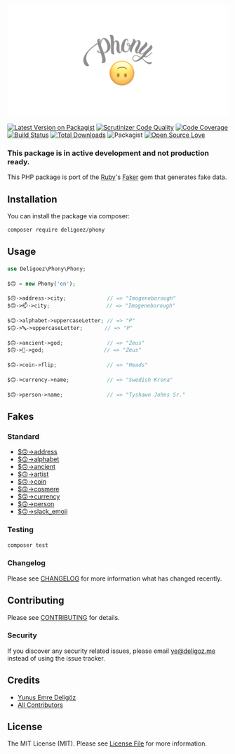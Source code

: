 [![Phony Logo](.github/asset/phony-logo.png)](https://github.com/deligoez/phony)

[![Latest Version on Packagist](https://img.shields.io/packagist/v/deligoez/phony.svg?style=flat-square)](https://packagist.org/packages/deligoez/phony)
[![Scrutinizer Code Quality](https://scrutinizer-ci.com/g/deligoez/phony/badges/quality-score.png?b=master)](https://scrutinizer-ci.com/g/deligoez/phony/?branch=master)
[![Code Coverage](https://scrutinizer-ci.com/g/deligoez/phony/badges/coverage.png?b=master)](https://scrutinizer-ci.com/g/deligoez/phony/?branch=master)
[![Build Status](https://scrutinizer-ci.com/g/deligoez/phony/badges/build.png?b=master)](https://scrutinizer-ci.com/g/deligoez/phony/build-status/master)
[![Total Downloads](https://img.shields.io/packagist/dt/deligoez/phony.svg?style=flat-square)](https://packagist.org/packages/deligoez/phony)
![Packagist](https://img.shields.io/packagist/l/deligoez/phony)
[![Open Source Love](https://badges.frapsoft.com/os/v3/open-source.svg?v=102)](https://github.com/ellerbrock/open-source-badge/) 

### This package is in active development and not production ready.

This PHP package is port of the [Ruby](https://www.ruby-lang.org)'s [Faker](https://github.com/faker-ruby/faker) gem that generates fake data.

## Installation

You can install the package via composer:

``` bash
composer require deligoez/phony
```

## Usage

``` php
use Deligoez\Phony\Phony;

$🙃 = new Phony('en');

$🙃->address->city;             // => "Imogeneborough"
$🙃->📫->city;                  // => "Imogeneborough"

$🙃->alphabet->uppercaseLetter; // => "P"
$🙃->🔤->uppercaseLetter;       // => "P"

$🙃->ancient->god;              // => "Zeus"
$🙃->📜->god;                   // => "Zeus"

$🙃->coin->flip;                // => "Heads"

$🙃->currency->name;            // => "Swedish Krona"

$🙃->person->name;              // => "Tyshawn Johns Sr."
```

## Fakes

### Standard

- [$🙃->address](doc/default/address.md)
- [$🙃->alphabet](doc/default/alphabet.md)
- [$🙃->ancient](doc/default/ancient.md)
- [$🙃->artist](doc/default/artist.md)
- [$🙃->coin](doc/default/coin.md)
- [$🙃->cosmere](doc/default/cosmere.md)
- [$🙃->currency](doc/default/currency.md)
- [$🙃->person](doc/default/person.md)
- [$🙃->slack_emoji](doc/default/slack_emoji.md)

### Testing

``` bash
composer test
```

### Changelog

Please see [CHANGELOG](CHANGELOG.md) for more information what has changed recently.

## Contributing

Please see [CONTRIBUTING](CONTRIBUTING.md) for details.

### Security

If you discover any security related issues, please email ye@deligoz.me instead of using the issue tracker.

## Credits

- [Yunus Emre Deligöz](https://github.com/deligoez)
- [All Contributors](../../contributors)

## License

The MIT License (MIT). Please see [License File](LICENSE.md) for more information.
